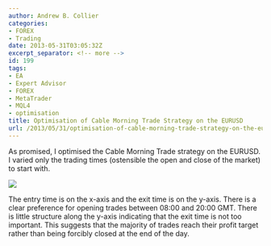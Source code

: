 ```yaml
---
author: Andrew B. Collier
categories:
- FOREX
- Trading
date: 2013-05-31T03:05:32Z
excerpt_separator: <!-- more -->
id: 199
tags:
- EA
- Expert Advisor
- FOREX
- MetaTrader
- MQL4
- optimisation
title: Optimisation of Cable Morning Trade Strategy on the EURUSD
url: /2013/05/31/optimisation-of-cable-morning-trade-strategy-on-the-eurusd/
---
```


As promised, I optimised the Cable Morning Trade strategy on the EURUSD. I varied only the trading times (ostensible the open and close of the market) to start with.

<img src="{{ site.baseurl }}/static/img/2013/05/cabmorn-optimisation-EURUSD.gif">

The entry time is on the x-axis and the exit time is on the y-axis. There is a clear preference for opening trades between 08:00 and 20:00 GMT. There is little structure along the y-axis indicating that the exit time is not too important. This suggests that the majority of trades reach their profit target rather than being forcibly closed at the end of the day.
